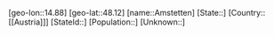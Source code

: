 ﻿---
location: [48.12,14.88]
type: City
tags:
- geo/City


SpocWebEntityId: 28810
isDeleted: false
confidential: public

---
[geo-lon::14.88]
[geo-lat::48.12]
[name::Amstetten]
[State::]
[Country::[[Austria]]]
[StateId::]
[Population::]
[Unknown::]

